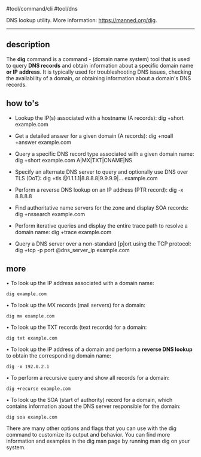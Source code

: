 #tool/command/cli #tool/dns

  DNS lookup utility.
  More information: https://manned.org/dig.
___
## description

The  **dig**  command is a command - (domain name system) tool that is used to
query **DNS records** and obtain information about a specific domain name **or IP**
**address**. It is typically used for troubleshooting DNS issues, checking the
availability of a domain, or obtaining information about a domain's DNS
records.

## how to's

  - Lookup the IP(s) associated with a hostname (A records):
    dig +short example.com

  - Get a detailed answer for a given domain (A records):
    dig +noall +answer example.com

  - Query a specific DNS record type associated with a given domain name:
    dig +short example.com A|MX|TXT|CNAME|NS

  - Specify an alternate DNS server to query and optionally use DNS over TLS (DoT):
    dig +tls @1.1.1.1|8.8.8.8|9.9.9.9|... example.com

  - Perform a reverse DNS lookup on an IP address (PTR record):
    dig -x 8.8.8.8

  - Find authoritative name servers for the zone and display SOA records:
    dig +nssearch example.com

  - Perform iterative queries and display the entire trace path to resolve a domain name:
    dig +trace example.com

  - Query a DNS server over a non-standard [p]ort using the TCP protocol:
    dig +tcp -p port @dns_server_ip example.com

## more

  • To look up the IP address associated with a domain name:

    dig example.com

  • To look up the MX records (mail servers) for a domain:

    dig mx example.com

  • To look up the TXT records (text records) for a domain:

    dig txt example.com

  • To look up the IP address of a domain and perform a **reverse DNS lookup** to
  obtain the corresponding domain name:

    dig -x 192.0.2.1

  • To perform a recursive query and show all records for a domain:

    dig +recurse example.com

  • To look up the SOA (start of authority) record for a domain, which
  contains information about the DNS server responsible for the domain:

    dig soa example.com

  There are many other options and flags that you can use with the  dig
  command to customize its output and behavior. You can find more information
  and examples in the  dig  man page by running  man dig  on your system.
